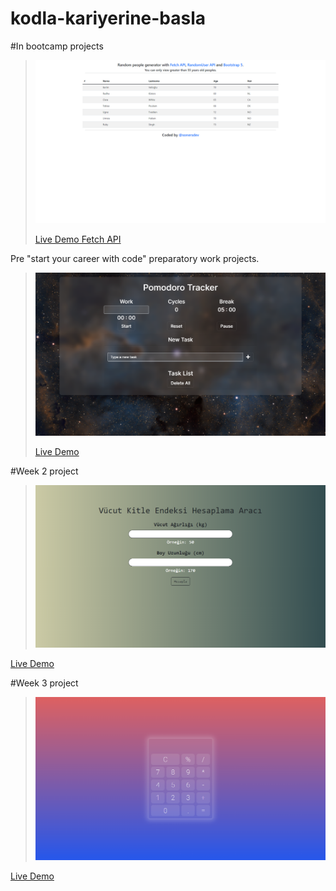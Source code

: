 # kodla-kariyerine-basla


#In bootcamp projects

>  ![#Week 1 project](https://raw.githubusercontent.com/sonersimsekdev/kodla-kariyerine-basla/main/Bootcamp/Week-1/demo.PNG)
>
>[Live Demo Fetch API](https://sonersimsekdev.github.io/kodla-kariyerine-basla/Bootcamp/Week-1/)




Pre "start your career with code" preparatory work projects.


>  ![#Week 1 project](https://raw.githubusercontent.com/sonersimsekdev/kodla-kariyerine-basla/main/Week-1/pomodoroApp/demo.png)
>
>[Live Demo](https://sonersimsekdev.github.io/kodla-kariyerine-basla/Week-1/pomodoroApp/index.html)

#Week 2 project
>
>  ![#Week 2 project](https://raw.githubusercontent.com/sonersimsekdev/kodla-kariyerine-basla/main/Week-2/body-vanilla/demo.png)
>  
[Live Demo](https://sonersimsekdev.github.io/kodla-kariyerine-basla/Week-2/body-vanilla/index.html)

#Week 3 project
>
>  ![#Week 3 project](https://raw.githubusercontent.com/sonersimsekdev/kodla-kariyerine-basla/main/Week-3/calculator%20app/demo.png)
>
[Live Demo](https://sonersimsekdev.github.io/kodla-kariyerine-basla/Week-3/calculator%20app/index.html)

